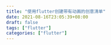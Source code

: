 ```yaml
---
title: "使用flutter创建带有动画的创意清单"
date: 2021-08-16T23:05:39+08:00
draft: false
tags: ["flutter"]
categories: ["flutter"]
---
```


